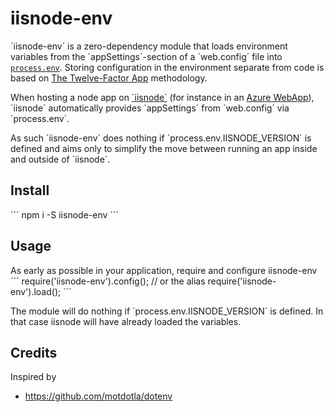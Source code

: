 # iisnode-env

´iisnode-env´ is a zero-dependency module that loads environment variables from the ´appSettings´-section of a ´web.config´ file into [`process.env`](https://nodejs.org/docs/latest/api/process.html#process_process_env). 
Storing configuration in the environment separate from code is based on [The Twelve-Factor App](http://12factor.net/config) methodology.

When hosting a node app on [´iisnode´](https://github.com/tjanczuk/iisnode) (for instance in an [Azure WebApp](https://blogs.msdn.microsoft.com/hanuk/2012/05/04/top-benefits-of-running-node-js-on-windows-azure/)), ´iisnode´ automatically provides ´appSettings´ from ´web.config´ via ´process.env´.

As such ´iisnode-env´ does nothing if ´process.env.IISNODE_VERSION´ is defined and aims only to simplify the move between running an app inside and outside of ´iisnode´.

## Install

´´´
npm i -S iisnode-env
´´´

## Usage
As early as possible in your application, require and configure iisnode-env
´´´
require('iisnode-env').config();
// or the alias
require('iisnode-env').load();
´´´

The module will do nothing if ´process.env.IISNODE_VERSION´ is defined.
In that case iisnode will have already loaded the variables.



## Credits
Inspired by
* https://github.com/motdotla/dotenv

